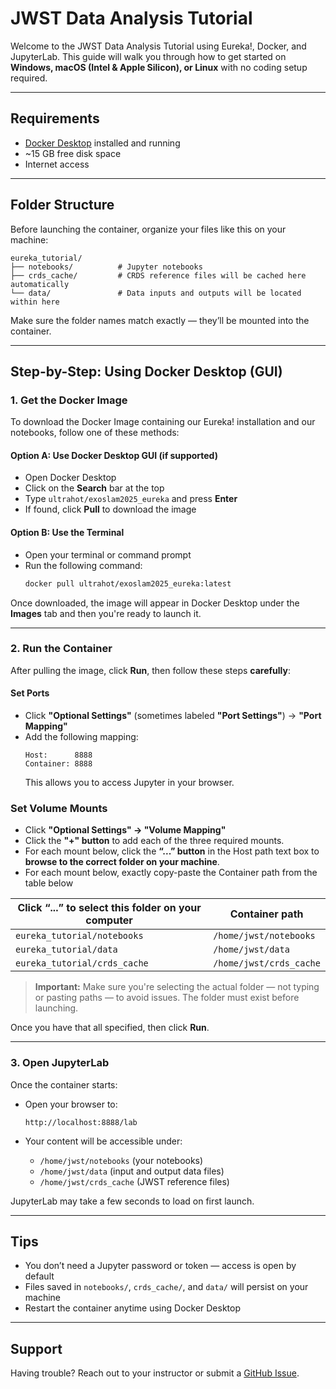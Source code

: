 # JWST Data Analysis Tutorial

Welcome to the JWST Data Analysis Tutorial using Eureka!, Docker, and JupyterLab. This guide will walk you through how to get started on **Windows, macOS (Intel & Apple Silicon), or Linux** with no coding setup required.

---

## Requirements

- [Docker Desktop](https://www.docker.com/products/docker-desktop) installed and running
- ~15 GB free disk space
- Internet access

---

## Folder Structure

Before launching the container, organize your files like this on your machine:

```
eureka_tutorial/
├── notebooks/          # Jupyter notebooks
├── crds_cache/         # CRDS reference files will be cached here automatically
└── data/               # Data inputs and outputs will be located within here
```

Make sure the folder names match exactly — they’ll be mounted into the container.

---

## Step-by-Step: Using Docker Desktop (GUI)

### 1. Get the Docker Image

To download the Docker Image containing our Eureka! installation and our notebooks, follow one of these methods:

#### Option A: Use Docker Desktop GUI (if supported)
- Open Docker Desktop
- Click on the **Search** bar at the top
- Type `ultrahot/exoslam2025_eureka` and press **Enter**
- If found, click **Pull** to download the image

#### Option B: Use the Terminal
- Open your terminal or command prompt
- Run the following command:
  ```bash
  docker pull ultrahot/exoslam2025_eureka:latest
  ```

Once downloaded, the image will appear in Docker Desktop under the **Images** tab and then you're ready to launch it.

---

### 2. Run the Container

After pulling the image, click **Run**, then follow these steps **carefully**:

#### Set Ports
- Click **"Optional Settings"** (sometimes labeled **"Port Settings"**) → **"Port Mapping"**
- Add the following mapping:
  ```
  Host:      8888
  Container: 8888
  ```
  This allows you to access Jupyter in your browser.

### Set Volume Mounts

- Click **"Optional Settings" → "Volume Mapping"**
- Click the **"+" button** to add each of the three required mounts.
- For each mount below, click the **“...” button** in the Host path text box to **browse to the correct folder on your machine**.
- For each mount below, exactly copy-paste the Container path from the table below

| Click “...” to select this folder on your computer     | Container path                 |
|--------------------------------------------------------|--------------------------------|
| `eureka_tutorial/notebooks`                            | `/home/jwst/notebooks`         |
| `eureka_tutorial/data`                                 | `/home/jwst/data`              |
| `eureka_tutorial/crds_cache`                           | `/home/jwst/crds_cache`        |

> **Important:** Make sure you're selecting the actual folder — not typing or pasting paths — to avoid issues. The folder must exist before launching.

Once you have that all specified, then click **Run**.

---

### 3. Open JupyterLab

Once the container starts:

- Open your browser to:
  ```
  http://localhost:8888/lab
  ```

- Your content will be accessible under:
  - `/home/jwst/notebooks` (your notebooks)
  - `/home/jwst/data` (input and output data files)
  - `/home/jwst/crds_cache` (JWST reference files)

JupyterLab may take a few seconds to load on first launch.

---

## Tips

- You don’t need a Jupyter password or token — access is open by default
- Files saved in `notebooks/`, `crds_cache/`, and `data/` will persist on your machine
- Restart the container anytime using Docker Desktop

---

## Support

Having trouble? Reach out to your instructor or submit a [GitHub Issue](https://github.com/taylorbell57/ExoSLAM2025_Eureka/issues).
